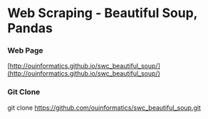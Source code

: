 Web Scraping - Beautiful Soup, Pandas
====================================

### Web Page
[http://ouinformatics.github.io/swc_beautiful_soup/](http://ouinformatics.github.io/swc_beautiful_soup/)


### Git Clone
git clone https://github.com/ouinformatics/swc_beautiful_soup.git

